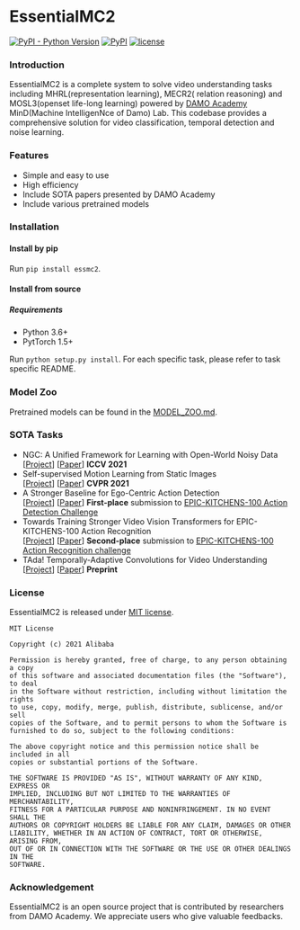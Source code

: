 # EssentialMC2

[![PyPI - Python Version](https://img.shields.io/pypi/pyversions/essmc2)](https://pypi.org/project/essmc2/) [![PyPI](https://img.shields.io/pypi/v/essmc2)](https://pypi.org/project/essmc2) [![license](https://img.shields.io/github/license/alibaba/EssentialMC2.svg)](https://github.com/alibaba/EssentialMC2/blob/main/LICENSE)

### Introduction

EssentialMC2 is a complete system to solve video understanding tasks including MHRL(representation learning), MECR2(
relation reasoning) and MOSL3(openset life-long learning) powered by [DAMO Academy](https://damo.alibaba.com/?lang=en)
MinD(Machine IntelligenNce of Damo) Lab. This codebase provides a comprehensive solution for video classification, 
temporal detection and noise learning.

### Features

- Simple and easy to use
- High efficiency
- Include SOTA papers presented by DAMO Academy
- Include various pretrained models

### Installation

#### Install by pip

Run `pip install essmc2`.

#### Install from source

##### Requirements

* Python 3.6+
* PytTorch 1.5+

Run `python setup.py install`. For each specific task, please refer to task specific README.

### Model Zoo

Pretrained models can be found in the [MODEL_ZOO.md](MODEL_ZOO.md).

### SOTA Tasks

- NGC: A Unified Framework for Learning with Open-World Noisy Data <br>
[[Project](papers/ICCV2021-NGC/README.md)] [[Paper](https://arxiv.org/abs/2108.11035)] **ICCV 2021**
- Self-supervised Motion Learning from Static Images <br>
[[Project](papers/CVPR2021-MOSI/README.md)] [[Paper](https://openaccess.thecvf.com/content/CVPR2021/papers/Huang_Self-Supervised_Motion_Learning_From_Static_Images_CVPR_2021_paper)] **CVPR 2021**
- A Stronger Baseline for Ego-Centric Action Detection <br>
[[Project](papers/pytorch-video-understanding/projects/epic-kitchen-tal/README.md)] [[Paper](https://arxiv.org/pdf/2106.06942)] 
**First-place** submission to [EPIC-KITCHENS-100 Action Detection Challenge](https://competitions.codalab.org/competitions/25926#results)
- Towards Training Stronger Video Vision Transformers for EPIC-KITCHENS-100 Action Recognition <br>
[[Project](papers/pytorch-video-understanding/projects/epic-kitchen-ar/README.md)] [[Paper](https://arxiv.org/pdf/2106.05058)] 
**Second-place** submission to [EPIC-KITCHENS-100 Action Recognition challenge](https://competitions.codalab.org/competitions/25923#results)
- TAda! Temporally-Adaptive Convolutions for Video Understanding <br>
[[Project](papers/pytorch-video-understanding/projects/tada/README.md)] [[Paper](https://arxiv.org/pdf/2110.06178.pdf)] 
**Preprint**

### License

EssentialMC2 is released under [MIT license](https://github.com/alibaba/EssentialMC2/blob/main/LICENSE).

```text
MIT License

Copyright (c) 2021 Alibaba

Permission is hereby granted, free of charge, to any person obtaining a copy
of this software and associated documentation files (the "Software"), to deal
in the Software without restriction, including without limitation the rights
to use, copy, modify, merge, publish, distribute, sublicense, and/or sell
copies of the Software, and to permit persons to whom the Software is
furnished to do so, subject to the following conditions:

The above copyright notice and this permission notice shall be included in all
copies or substantial portions of the Software.

THE SOFTWARE IS PROVIDED "AS IS", WITHOUT WARRANTY OF ANY KIND, EXPRESS OR
IMPLIED, INCLUDING BUT NOT LIMITED TO THE WARRANTIES OF MERCHANTABILITY,
FITNESS FOR A PARTICULAR PURPOSE AND NONINFRINGEMENT. IN NO EVENT SHALL THE
AUTHORS OR COPYRIGHT HOLDERS BE LIABLE FOR ANY CLAIM, DAMAGES OR OTHER
LIABILITY, WHETHER IN AN ACTION OF CONTRACT, TORT OR OTHERWISE, ARISING FROM,
OUT OF OR IN CONNECTION WITH THE SOFTWARE OR THE USE OR OTHER DEALINGS IN THE
SOFTWARE.
```

### Acknowledgement

EssentialMC2 is an open source project that is contributed by researchers from DAMO Academy. We appreciate users who
give valuable feedbacks.
